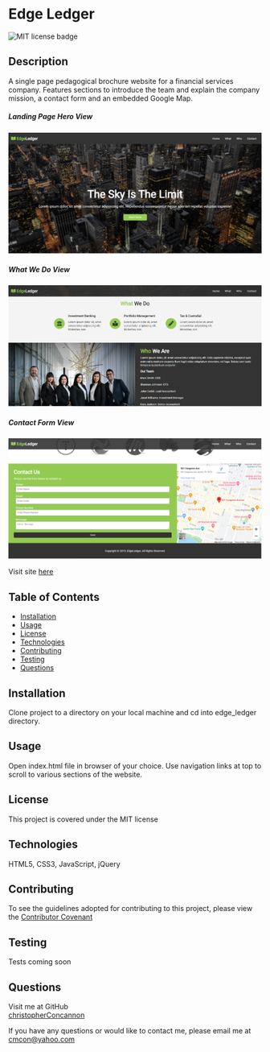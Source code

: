 # Edge Ledger

![MIT license badge](https://img.shields.io/badge/license-MIT-green)

## Description
A single page pedagogical brochure website for a financial services company.  Features sections to introduce the team and explain the company mission, a contact form and an embedded Google Map.

##### Landing Page Hero View
![Landing Page Hero View Screenshot](./assets/images/screenshot.png)
##### What We Do View
![What We Do View Screenshot](./assets/images/screenshot2.png)
##### Contact Form View
![Contact Form View Screenshot](./assets/images/screenshot3.png)

Visit site [here](https://christopherconcannon.github.io/EdgeLedger/)

## Table of Contents
  * [Installation](#installation)
  * [Usage](#usage)
  * [License](#license)
  * [Technologies](#technologies)
  * [Contributing](#contributing)
  * [Testing](#testing)
  * [Questions](#questions)
  
## Installation
Clone project to a directory on your local machine and cd into edge_ledger directory.  

## Usage
Open index.html file in browser of your choice.  Use navigation links at top to scroll to various sections of the website. 

## License 
This project is covered under the MIT license 

## Technologies 
HTML5, CSS3, JavaScript, jQuery

## Contributing
To see the guidelines adopted for contributing to this project, please view the [Contributor Covenant](https://www.contributor-covenant.org/version/2/0/code_of_conduct/code_of_conduct.txt)

## Testing
Tests coming soon

## Questions
Visit me at GitHub  
[christopherConcannon](https://github.com/christopherConcannon)
  
If you have any questions or would like to contact me, please email me at  
[cmcon@yahoo.com](mailto:cmcon@yahoo.com)
